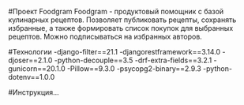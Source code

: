 #Проект Foodgram
Foodgram - продуктовый помощник с базой кулинарных рецептов. Позволяет публиковать рецепты, сохранять избранные, а также формировать список покупок для выбранных рецептов. Можно подписываться на избранных авторов.

#Технологии
-django-filter==21.1
-djangorestframework==3.14.0
-djoser==2.1.0
-python-decouple==3.5
-drf-extra-fields==3.2.1
-gunicorn==20.1.0
-Pillow==9.3.0
-psycopg2-binary==2.9.3
-python-dotenv==1.0.0

#Инструкция...
